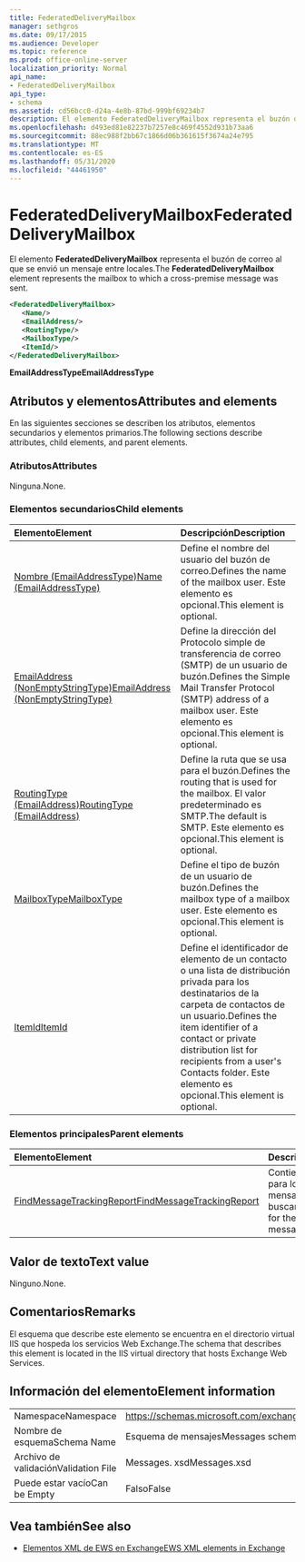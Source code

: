 ```yaml
---
title: FederatedDeliveryMailbox
manager: sethgros
ms.date: 09/17/2015
ms.audience: Developer
ms.topic: reference
ms.prod: office-online-server
localization_priority: Normal
api_name:
- FederatedDeliveryMailbox
api_type:
- schema
ms.assetid: cd56bcc0-d24a-4e8b-87bd-999bf69234b7
description: El elemento FederatedDeliveryMailbox representa el buzón de correo al que se envió un mensaje entre locales.
ms.openlocfilehash: d493ed81e82237b7257e8c469f4552d931b73aa6
ms.sourcegitcommit: 88ec988f2bb67c1866d06b361615f3674a24e795
ms.translationtype: MT
ms.contentlocale: es-ES
ms.lasthandoff: 05/31/2020
ms.locfileid: "44461950"
---
```

# <a name="federateddeliverymailbox"></a><span data-ttu-id="afdbb-103">FederatedDeliveryMailbox</span><span class="sxs-lookup"><span data-stu-id="afdbb-103">FederatedDeliveryMailbox</span></span>

<span data-ttu-id="afdbb-104">El elemento **FederatedDeliveryMailbox** representa el buzón de correo al que se envió un mensaje entre locales.</span><span class="sxs-lookup"><span data-stu-id="afdbb-104">The **FederatedDeliveryMailbox** element represents the mailbox to which a cross-premise message was sent.</span></span> 
  
```XML
<FederatedDeliveryMailbox>
   <Name/>
   <EmailAddress/>
   <RoutingType/>
   <MailboxType/>
   <ItemId/>
</FederatedDeliveryMailbox>
```

 <span data-ttu-id="afdbb-105">**EmailAddressType**</span><span class="sxs-lookup"><span data-stu-id="afdbb-105">**EmailAddressType**</span></span>
## <a name="attributes-and-elements"></a><span data-ttu-id="afdbb-106">Atributos y elementos</span><span class="sxs-lookup"><span data-stu-id="afdbb-106">Attributes and elements</span></span>

<span data-ttu-id="afdbb-107">En las siguientes secciones se describen los atributos, elementos secundarios y elementos primarios.</span><span class="sxs-lookup"><span data-stu-id="afdbb-107">The following sections describe attributes, child elements, and parent elements.</span></span>
  
### <a name="attributes"></a><span data-ttu-id="afdbb-108">Atributos</span><span class="sxs-lookup"><span data-stu-id="afdbb-108">Attributes</span></span>

<span data-ttu-id="afdbb-109">Ninguna.</span><span class="sxs-lookup"><span data-stu-id="afdbb-109">None.</span></span>
  
### <a name="child-elements"></a><span data-ttu-id="afdbb-110">Elementos secundarios</span><span class="sxs-lookup"><span data-stu-id="afdbb-110">Child elements</span></span>

|<span data-ttu-id="afdbb-111">**Elemento**</span><span class="sxs-lookup"><span data-stu-id="afdbb-111">**Element**</span></span>|<span data-ttu-id="afdbb-112">**Descripción**</span><span class="sxs-lookup"><span data-stu-id="afdbb-112">**Description**</span></span>|
|:-----|:-----|
|[<span data-ttu-id="afdbb-113">Nombre (EmailAddressType)</span><span class="sxs-lookup"><span data-stu-id="afdbb-113">Name (EmailAddressType)</span></span>](name-emailaddresstype.md) <br/> |<span data-ttu-id="afdbb-114">Define el nombre del usuario del buzón de correo.</span><span class="sxs-lookup"><span data-stu-id="afdbb-114">Defines the name of the mailbox user.</span></span> <span data-ttu-id="afdbb-115">Este elemento es opcional.</span><span class="sxs-lookup"><span data-stu-id="afdbb-115">This element is optional.</span></span>  <br/> |
|[<span data-ttu-id="afdbb-116">EmailAddress (NonEmptyStringType)</span><span class="sxs-lookup"><span data-stu-id="afdbb-116">EmailAddress (NonEmptyStringType)</span></span>](emailaddress-nonemptystringtype.md) <br/> |<span data-ttu-id="afdbb-117">Define la dirección del Protocolo simple de transferencia de correo (SMTP) de un usuario de buzón.</span><span class="sxs-lookup"><span data-stu-id="afdbb-117">Defines the Simple Mail Transfer Protocol (SMTP) address of a mailbox user.</span></span> <span data-ttu-id="afdbb-118">Este elemento es opcional.</span><span class="sxs-lookup"><span data-stu-id="afdbb-118">This element is optional.</span></span>  <br/> |
|[<span data-ttu-id="afdbb-119">RoutingType (EmailAddress)</span><span class="sxs-lookup"><span data-stu-id="afdbb-119">RoutingType (EmailAddress)</span></span>](routingtype-emailaddress.md) <br/> |<span data-ttu-id="afdbb-120">Define la ruta que se usa para el buzón.</span><span class="sxs-lookup"><span data-stu-id="afdbb-120">Defines the routing that is used for the mailbox.</span></span> <span data-ttu-id="afdbb-121">El valor predeterminado es SMTP.</span><span class="sxs-lookup"><span data-stu-id="afdbb-121">The default is SMTP.</span></span> <span data-ttu-id="afdbb-122">Este elemento es opcional.</span><span class="sxs-lookup"><span data-stu-id="afdbb-122">This element is optional.</span></span>  <br/> |
|[<span data-ttu-id="afdbb-123">MailboxType</span><span class="sxs-lookup"><span data-stu-id="afdbb-123">MailboxType</span></span>](mailboxtype.md) <br/> |<span data-ttu-id="afdbb-124">Define el tipo de buzón de un usuario de buzón.</span><span class="sxs-lookup"><span data-stu-id="afdbb-124">Defines the mailbox type of a mailbox user.</span></span> <span data-ttu-id="afdbb-125">Este elemento es opcional.</span><span class="sxs-lookup"><span data-stu-id="afdbb-125">This element is optional.</span></span>  <br/> |
|[<span data-ttu-id="afdbb-126">ItemId</span><span class="sxs-lookup"><span data-stu-id="afdbb-126">ItemId</span></span>](itemid.md) <br/> |<span data-ttu-id="afdbb-127">Define el identificador de elemento de un contacto o una lista de distribución privada para los destinatarios de la carpeta de contactos de un usuario.</span><span class="sxs-lookup"><span data-stu-id="afdbb-127">Defines the item identifier of a contact or private distribution list for recipients from a user's Contacts folder.</span></span> <span data-ttu-id="afdbb-128">Este elemento es opcional.</span><span class="sxs-lookup"><span data-stu-id="afdbb-128">This element is optional.</span></span>  <br/> |
   
### <a name="parent-elements"></a><span data-ttu-id="afdbb-129">Elementos principales</span><span class="sxs-lookup"><span data-stu-id="afdbb-129">Parent elements</span></span>

|<span data-ttu-id="afdbb-130">**Elemento**</span><span class="sxs-lookup"><span data-stu-id="afdbb-130">**Element**</span></span>|<span data-ttu-id="afdbb-131">**Descripción**</span><span class="sxs-lookup"><span data-stu-id="afdbb-131">**Description**</span></span>|
|:-----|:-----|
|[<span data-ttu-id="afdbb-132">FindMessageTrackingReport</span><span class="sxs-lookup"><span data-stu-id="afdbb-132">FindMessageTrackingReport</span></span>](findmessagetrackingreport.md) <br/> |<span data-ttu-id="afdbb-133">Contiene los criterios para los tipos de mensajes que se van a buscar.</span><span class="sxs-lookup"><span data-stu-id="afdbb-133">Contains criteria for the types of messages to find.</span></span>  <br/> |
   
## <a name="text-value"></a><span data-ttu-id="afdbb-134">Valor de texto</span><span class="sxs-lookup"><span data-stu-id="afdbb-134">Text value</span></span>

<span data-ttu-id="afdbb-135">Ninguno.</span><span class="sxs-lookup"><span data-stu-id="afdbb-135">None.</span></span>
  
## <a name="remarks"></a><span data-ttu-id="afdbb-136">Comentarios</span><span class="sxs-lookup"><span data-stu-id="afdbb-136">Remarks</span></span>

<span data-ttu-id="afdbb-137">El esquema que describe este elemento se encuentra en el directorio virtual IIS que hospeda los servicios Web Exchange.</span><span class="sxs-lookup"><span data-stu-id="afdbb-137">The schema that describes this element is located in the IIS virtual directory that hosts Exchange Web Services.</span></span>
  
## <a name="element-information"></a><span data-ttu-id="afdbb-138">Información del elemento</span><span class="sxs-lookup"><span data-stu-id="afdbb-138">Element information</span></span>

|||
|:-----|:-----|
|<span data-ttu-id="afdbb-139">Namespace</span><span class="sxs-lookup"><span data-stu-id="afdbb-139">Namespace</span></span>  <br/> |https://schemas.microsoft.com/exchange/services/2006/messages  <br/> |
|<span data-ttu-id="afdbb-140">Nombre de esquema</span><span class="sxs-lookup"><span data-stu-id="afdbb-140">Schema Name</span></span>  <br/> |<span data-ttu-id="afdbb-141">Esquema de mensajes</span><span class="sxs-lookup"><span data-stu-id="afdbb-141">Messages schema</span></span>  <br/> |
|<span data-ttu-id="afdbb-142">Archivo de validación</span><span class="sxs-lookup"><span data-stu-id="afdbb-142">Validation File</span></span>  <br/> |<span data-ttu-id="afdbb-143">Messages. xsd</span><span class="sxs-lookup"><span data-stu-id="afdbb-143">Messages.xsd</span></span>  <br/> |
|<span data-ttu-id="afdbb-144">Puede estar vacío</span><span class="sxs-lookup"><span data-stu-id="afdbb-144">Can be Empty</span></span>  <br/> |<span data-ttu-id="afdbb-145">Falso</span><span class="sxs-lookup"><span data-stu-id="afdbb-145">False</span></span>  <br/> |
   
## <a name="see-also"></a><span data-ttu-id="afdbb-146">Vea también</span><span class="sxs-lookup"><span data-stu-id="afdbb-146">See also</span></span>



- [<span data-ttu-id="afdbb-147">Elementos XML de EWS en Exchange</span><span class="sxs-lookup"><span data-stu-id="afdbb-147">EWS XML elements in Exchange</span></span>](ews-xml-elements-in-exchange.md)

